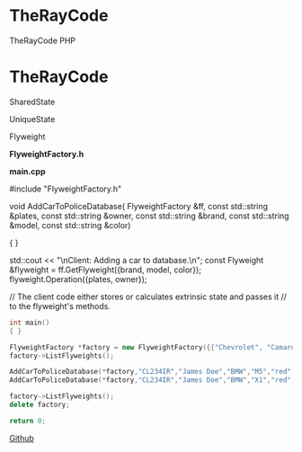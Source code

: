 # TheRayCode
TheRayCode PHP 
# TheRayCode

SharedState

UniqueState

Flyweight

**FlyweightFactory.h**

**main.cpp**

#include "FlyweightFactory.h"

void AddCarToPoliceDatabase(
FlyweightFactory &ff, const std::string &plates, const std::string &owner,
const std::string &brand, const std::string &model, const std::string &color)
        
{ }

std::cout << "\nClient: Adding a car to database.\n";
const Flyweight &flyweight = ff.GetFlyweight({brand, model, color});
flyweight.Operation({plates, owner});

// The client code either stores or calculates extrinsic state and passes it
// to the flyweight's methods. 

```cpp
int main()
{ }
```
```cpp
FlyweightFactory *factory = new FlyweightFactory({{"Chevrolet", "Camaro2018", "pink"}, {"Mercedes Benz", "C300", "black"}, {"Mercedes Benz", "C500", "red"}, {"BMW", "M5", "red"}, {"BMW", "X6", "white"}});
factory->ListFlyweights();
```
```cpp
AddCarToPoliceDatabase(*factory,"CL234IR","James Doe","BMW","M5","red");
AddCarToPoliceDatabase(*factory,"CL234IR","James Doe","BMW","X1","red");
```
```cpp
factory->ListFlyweights();
delete factory;
```
```cpp
return 0;
```


[Github](https://www.TheRayCode.com)
